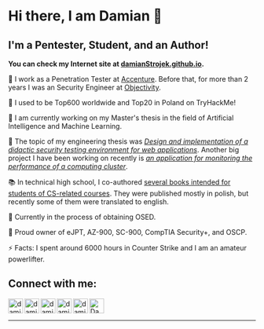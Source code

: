 # Hi there, I am Damian 👋

## I'm a Pentester, Student, and an Author!

**You can check my Internet site at [damianStrojek.github.io].**

👮 I work as a Penetration Tester at [Accenture]. Before that, for more than 2 years I was an Security Engineer at [Objectivity].

🔭 I used to be Top600 worldwide and Top20 in Poland on TryHackMe!

🌱 I am currently working on my Master's thesis in the field of Artificial Intelligence and Machine Learning.

🌱 The topic of my engineering thesis was [*Design and implementation of a didactic security testing environment for web applications*](https://github.com/damianStrojek/Security-Testing-of-Web-Applications). Another big project I have been working on recently is [*an application for monitoring the performance of a computing cluster*](https://github.com/damianStrojek/Measuring-Performance-in-Computer-Claster).

📚 In technical high school, I co-authored [several books intended for students of CS-related courses](https://www.empik.com/szukaj/produkt?q=damian%20strojek&qtype=basicForm). They were published mostly in polish, but recently some of them were translated to english.

🥅 Currently in the process of obtaining OSED. 

🎃 Proud owner of eJPT, AZ-900, SC-900, CompTIA Security+, and OSCP.

⚡ Facts: I spent around 6000 hours in Counter Strike and I am an amateur powerlifter.

## Connect with me:

[<img src="https://img.icons8.com/doodle/48/000000/spotify.png" alt="Damian Spotify Playing" width="30px" />][spotify]
[<img align="left" alt="damianFresh | LinkedIn" width="30px" src="https://img.icons8.com/office/16/000000/linkedin.png" />][linkedin]
[<img align="left" alt="damianFresh | TryHackMe" width="30px" src="https://tryhackme.com/img/favicon.png" />][tryhackme]
[<img align="left" alt="damianFresh | HackTheBox" width="30px" src="https://www.svgrepo.com/show/330606/hackthebox.svg" />][hackthebox]
[<img align="left" alt="damianFresh | Instagram" width="30px" src="https://img.icons8.com/fluency/16/000000/instagram-new.png" />][instagram]
[<img align="left" alt="damianFresh | Books" width="30px" src="https://img.icons8.com/color/48/000000/books.png" />][books]

---

[damianstrojek.github.io]: https://damianstrojek.github.io/
[instagram]: https://www.instagram.com/strojekdamian_/
[linkedin]: https://www.linkedin.com/in/damianstrojek/
[books]: https://itstart.pl/presta/szukaj?controller=search&s=Damian+Strojek
[tryhackme]: https://tryhackme.com/p/damianStr
[tools]: https://strojek-damian.notion.site/Cybersec-f1d1656517874f54a886af71f76beab8
[cpp]: https://github.com/damianStrojek/Computer-Science-Algorithms
[python]: https://github.com/damianStrojek/Python-GameOfLife
[kali]: https://www.kali.org/
[Objectivity]: https://www.objectivity.co.uk/
[Accenture]: https://www.accenture.com/
[hackthebox]: https://app.hackthebox.com/profile/666612
[spotify]: https://open.spotify.com/user/xilqenuo79sn2x2v99jgtiu9y
